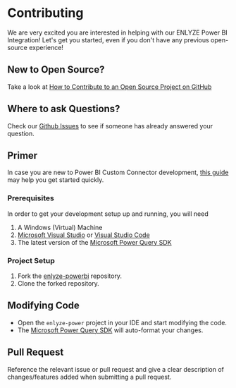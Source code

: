 # Contributing

We are very excited you are interested in helping with our ENLYZE Power BI Integration! Let's get you started, even if you don't have any previous open-source experience!

## New to Open Source?

Take a look at [How to Contribute to an Open Source Project on GitHub](https://egghead.io/courses/how-to-contribute-to-an-open-source-project-on-github)

## Where to ask Questions?

Check our [Github Issues](https://github.com/enlyze/enlyze-powerbi/issues) to see if someone has already answered your question.

## Primer

In case you are new to Power BI Custom Connector development, [this guide](https://learn.microsoft.com/en-us/power-query/install-sdk) may help you get started quickly.

### Prerequisites

In order to get your development setup up and running, you will need

1. A Windows (Virtual) Machine
2. [Microsoft Visual Studio](https://visualstudio.microsoft.com/) or [Visual Studio Code](https://code.visualstudio.com/)
3. The latest version of the [Microsoft Power Query SDK](https://learn.microsoft.com/en-us/power-query/install-sdk)

### Project Setup

1. Fork the [enlyze-powerbi](https://github.com/enlyze/enlyze-powerbi) repository.
2. Clone the forked repository.

## Modifying Code

- Open the `enlyze-power` project in your IDE and start modifying the code.
- The [Microsoft Power Query SDK](https://learn.microsoft.com/en-us/power-query/install-sdk) will auto-format your changes.

## Pull Request

Reference the relevant issue or pull request and give a clear description of changes/features added when submitting a pull request.
